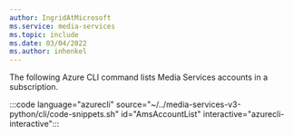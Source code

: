 ```yaml
---
author: IngridAtMicrosoft
ms.service: media-services 
ms.topic: include
ms.date: 03/04/2022
ms.author: inhenkel
---
```


<!--List media services accounts accounts in a subscription -->

The following Azure CLI command lists Media Services accounts in a subscription.

:::code language="azurecli" source="~/../media-services-v3-python/cli/code-snippets.sh" id="AmsAccountList" interactive="azurecli-interactive":::
